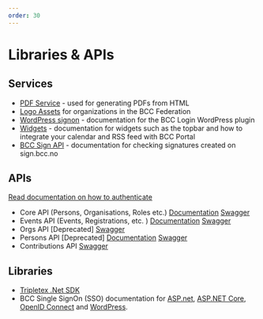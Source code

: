 ```yaml
---
order: 30
---
```


# Libraries & APIs

## Services

- [PDF Service](https://developer.bcc.no/pdf-service) - used for generating PDFs from HTML
- [Logo Assets](https://developer.bcc.no/bcc-design) for organizations in the BCC Federation
- [WordPress signon](https://developer.bcc.no/bcc-wp) - documentation for the BCC Login WordPress plugin
- [Widgets](https://developer.bcc.no/bcc-widgets) - documentation for widgets such as the topbar and how to integrate your calendar and RSS feed with BCC Portal
- [BCC Sign API](https://developer.bcc.no/bcc-sign) - documentation for checking signatures created on sign.bcc.no

## APIs

[Read documentation on how to authenticate](./apis/index.md)

- Core API (Persons, Organisations, Roles etc.) [Documentation](https://developer.bcc.no/bcc-core-api) [Swagger](https://api.bcc.no/docs/?urls.primaryName=Core%20documentation)
- Events API (Events, Registrations, etc. ) [Documentation](https://developer.bcc.no/bcc-events-cms) [Swagger](https://api.bcc.no/docs)
- Orgs API [Deprecated] [Swagger](https://sandbox-api.bcc.no/docs/?urls.primaryName=Orgs%20documentation)
- Persons API [Deprecated] [Documentation](./apis/persons-api.md) [Swagger](https://sandbox-api.bcc.no/docs/?urls.primaryName=Persons%20documentation)
- Contributions API [Swagger](https://sandbox-api.bcc.no/docs/?urls.primaryName=Contributions%20documentation)

## Libraries

- [Tripletex .Net SDK](https://github.com/bcc-code/tripletex-client-dotnet)
- BCC Single SignOn (SSO) documentation for [ASP.net](signon/asp_net.md), [ASP.NET Core](signon/asp_net-core.md), [OpenID Connect](signon/openid-connect.md) and [WordPress](https://developer.bcc.no/bcc-wp).
